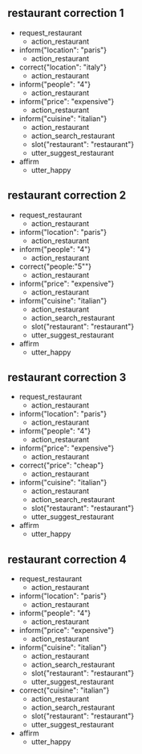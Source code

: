 ## restaurant correction 1
* request_restaurant
    - action_restaurant
* inform{"location": "paris"}
    - action_restaurant
* correct{"location": "italy"}
    - action_restaurant
* inform{"people": "4"}
    - action_restaurant
* inform{"price": "expensive"}
    - action_restaurant
* inform{"cuisine": "italian"}
    - action_restaurant
    - action_search_restaurant
    - slot{"restaurant": "restaurant"}
    - utter_suggest_restaurant
* affirm
    - utter_happy

## restaurant correction 2
* request_restaurant
    - action_restaurant
* inform{"location": "paris"}
    - action_restaurant
* inform{"people": "4"}
    - action_restaurant
* correct{"people:"5""}
    - action_restaurant
* inform{"price": "expensive"}
    - action_restaurant
* inform{"cuisine": "italian"}
    - action_restaurant
    - action_search_restaurant
    - slot{"restaurant": "restaurant"}
    - utter_suggest_restaurant
* affirm
    - utter_happy

## restaurant correction 3
* request_restaurant
    - action_restaurant
* inform{"location": "paris"}
    - action_restaurant
* inform{"people": "4"}
    - action_restaurant
* inform{"price": "expensive"}
    - action_restaurant
* correct{"price": "cheap"}
    - action_restaurant
* inform{"cuisine": "italian"}
    - action_restaurant
    - action_search_restaurant
    - slot{"restaurant": "restaurant"}
    - utter_suggest_restaurant
* affirm
    - utter_happy

## restaurant correction 4
* request_restaurant
    - action_restaurant
* inform{"location": "paris"}
    - action_restaurant
* inform{"people": "4"}
    - action_restaurant
* inform{"price": "expensive"}
    - action_restaurant
* inform{"cuisine": "italian"}
    - action_restaurant
    - action_search_restaurant
    - slot{"restaurant": "restaurant"}
    - utter_suggest_restaurant
* correct{"cuisine": "italian"}
    - action_restaurant
    - action_search_restaurant
    - slot{"restaurant": "restaurant"}
    - utter_suggest_restaurant
* affirm
    - utter_happy
